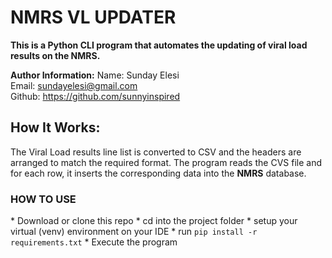 # NMRS VL UPDATER
<b>This is a Python CLI program that automates the updating of viral load results on the NMRS.</b>

**Author Information:**
Name: Sunday Elesi <br>
Email: sundayelesi@gmail.com<br>
Github: https://github.com/sunnyinspired
## How It Works:
The Viral Load results line list is converted to CSV and the headers are arranged to match the required format.
The program reads the CVS file and for each row, it inserts the corresponding data into the
**NMRS** database.

<h3>HOW TO USE</h3>
* Download or clone this repo
* cd into the project folder
* setup your virtual (venv) environment on your IDE
* run <code>pip install -r requirements.txt</code>
* Execute the program
